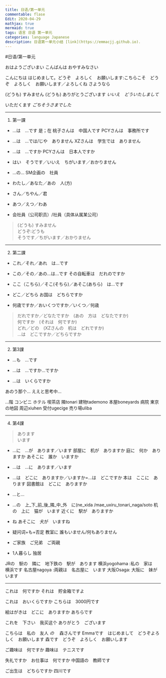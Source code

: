 ```yaml
---
title: 日语/第一单元
commentable: flase
Edit: 2020-04-29
mathjax: true
mermaid: true
tags: 语言 日语 第一单元
categories: language Japanese
description: 日语第一单元小结 [link](https://emmacjj.github.io).
---
```


#日语/第一单元


おはようございまい
こんばんは
おやすみなさい

こんにちは
はじめまして。どうぞ　よろしく　お願いします:こちらこそ　どうぞ　よろしく　お願いします／よろしくね
さようなら

(どうも) すみません
(どうも) ありがとうございます
_いいえ　どういたしまして_

いただくます
_ごちそうさまでした_
- - - -
1. 第一課

* …は　…です 是；在
 桃子さんは　中国人です
PCYさんは　事務所です

* …は　…では/じや　ありません
XZさんは　学生では　ありません

* …は　…ですか
PCYさんは　日本人ですか

* はい　そうです／いいえ　ちがいます／おかりません

* …の…
SM企画の　社員

* わたし／あなた／あの　人(方)

* さん／ちやん／君

* あつ／えつ／わあ

* 会社員（公司职员）/社員（具体从属某公司）

> (どうも) すみません  
> どうぞ:どうも  
> そうです／ちがいます／おかりません  
- - - -
2. 第二課

* これ／それ／あれ　は…です

* この／その／あの…は…です
その自転車は　だれのですか

* ここ（こちら)／そこ(そちら)／あそこ(あちら)　は…です
* どこ／どちら
お国は　どちらですか

* 何歳ですか／おいくつですか／いくつ／何歳

> だれですか／どなたですか　(あの　方は　どなたですか)  
> 何ですか　(それは　何ですか)  
> どれ／どの　(XZさんの　机は　どれですか)  
> …は　どこですか／どちらですか  

- - - -
2. 第3課

* …も　…です

* …は　…ですか…ですか

* …は　いくらですか

あのう那个…
ええと思考中…

…階
コンビニ
ホテル
喫茶店
隣tonari
建物tademono 
本屋boneyards
病院
東京の地図
周辺xiuhen
受付ugecige
売り場uliba
- - - -
4. 第4課

> あります  
> います  

* …に　…が　あります／います
部屋に　机が　ありますか
庭に　何か　ありますか
あそこに　誰か　いますか

* …は　…に　あります／います
* …は　どこに　ありますか／いますか=…は　どこですか
本は　ここに　あります
図書館は　どこに　ありますか

* …と…

* …の　上_下_前_後_隣_中_外　に(ne_xida /mae_uxiru_tonari_naga/soto 
机の　上に　猫が　います
近くに　駅が　ありますか

* ね
あそこに　犬が　いますね

* 疑问词+も+否定
教室に 誰もいません/何もありません

* ご家族　ご兄弟　ご両親

* 1人暮らし 独居

JRの　駅の　隣に　地下鉄の　駅が　あります
横浜yogohama :私の　家は　横浜です
名古屋nagoya :両親は　名古屋に　います
大阪Osaga: 大阪に　妹が　います
- - - -
これは　何ですか
それは　貯金箱ですよ

これは　おいくらですか
こちらは　3000円です

絵はがきは　どこに　ありますか
あちらです

これを　下さい　我买这个
ありがとう　ございます

こちらは　私の　友人 _の_ 　森さんです
Emmaです　はじめまして　どうぞよろしく　お願いします
森です　どうぞ　よろしく　お願いします

ご趣味は　何ですか
趣味は　テニスです

失礼ですか　お仕事は　何ですか
中国語の　教師です

ご出生は　どちらですか
四川です
